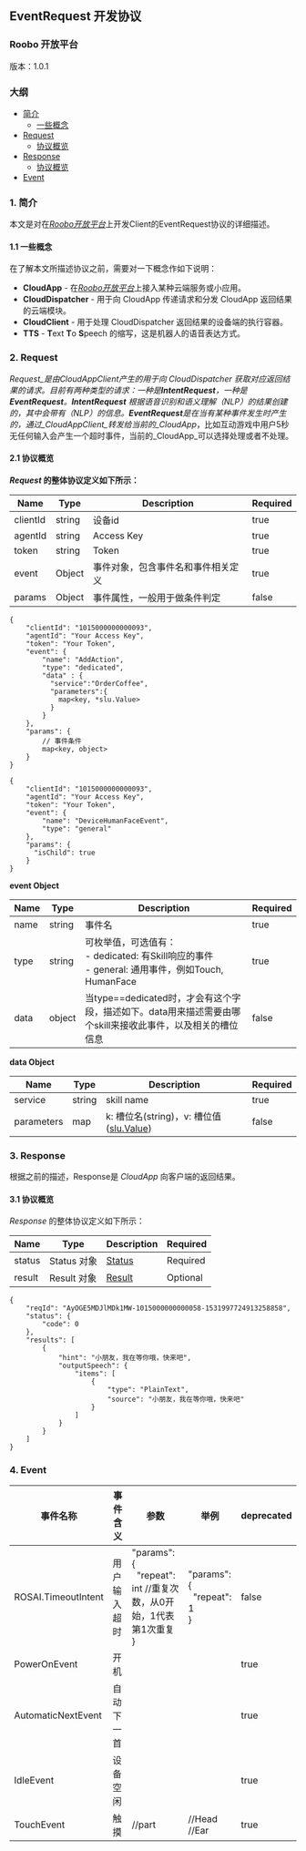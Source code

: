 ## EventRequest 开发协议

### Roobo 开放平台

版本：1.0.1

### 大纲

* [简介](#1-简介)
  * [一些概念](#11-一些概念)
* [Request](#2-request)
  * [协议概览](#21-协议概览)
* [Response](#3-response)
  * [协议概览](#31-协议概览)
* [Event](#4-event)

### 1. 简介

本文是对在[_Roobo开放平台_](https://ros.ai)上开发Client的EventRequest协议的详细描述。

#### 1.1 一些概念

在了解本文所描述协议之前，需要对一下概念作如下说明：

* **CloudApp** - 在[_Roobo开放平台_](https://ros.ai)上接入某种云端服务或小应用。
* **CloudDispatcher** - 用于向 CloudApp 传递请求和分发 CloudApp 返回结果的云端模块。
* **CloudClient** - 用于处理 CloudDispatcher 返回结果的设备端的执行容器。
* **TTS** - **T**ext **T**o **S**peech 的缩写，这是机器人的语音表达方式。

### 2. Request

_Request_是由CloudAppClient产生的用于向 CloudDispatcher 获取对应返回结果的请求。目前有两种类型的请求：一种是**IntentRequest**，一种是**EventRequest**。**IntentRequest** 根据语音识别和语义理解（_NLP_）的结果创建的，其中会带有（NLP）的信息。**EventRequest**是在当有某种事件发生时产生的，通过_CloudAppClient_转发给当前的_CloudApp_，比如互动游戏中用户5秒无任何输入会产生一个超时事件，当前的_CloudApp_可以选择处理或者不处理。

#### 2.1 协议概览

**_Request_ 的整体协议定义如下所示：**

| Name | Type | Description | Required |
| --- | --- | --- | --- |
| clientId | string | 设备id | true |
| agentId | string | Access Key | true |
| token | string | Token | true |
| event | Object | 事件对象，包含事件名和事件相关定义 | true |
| params | Object | 事件属性，一般用于做条件判定 | false |

```
{
    "clientId": "1015000000000093",
    "agentId": "Your Access Key",
    "token": "Your Token",
    "event": {
        "name": "AddAction",
        "type": "dedicated",
        "data" : {
          "service":"OrderCoffee",
          "parameters":{
            map<key, *slu.Value>
          }
        }
    },
    "params": {
        // 事件条件
        map<key, object>
    }
}
```
```
{
    "clientId": "1015000000000093",
    "agentId": "Your Access Key",
    "token": "Your Token",
    "event": {
        "name": "DeviceHumanFaceEvent",
        "type": "general"
    },
    "params": {
      "isChild": true
    }
}
```

**event Object**

| Name | Type | Description | Required |
| --- | --- | --- | --- |
| name | string | 事件名 | true |
| type | string | 可枚举值，可选值有：<br>- dedicated: 有Skill响应的事件 <br>- general: 通用事件，例如Touch, HumanFace | true |
| data | object | 当type==dedicated时，才会有这个字段，描述如下。data用来描述需要由哪个skill来接收此事件，以及相关的槽位信息 | false |

**data Object**

| Name | Type | Description | Required |
| --- | --- | --- | --- |
| service | string | skill name | true |
| parameters | map | k: 槽位名(string)，v: 槽位值([slu.Value][03272349]) | false |

  [03272349]: https://github.com/roobo/docs/blob/master/Bot/3-ApiReference/rosai-skills-development-protocol.md#system-object "slu.Value"

### 3. Response

根据之前的描述，Response是 _CloudApp_ 向客户端的返回结果。

#### 3.1 协议概览

_Response_ 的整体协议定义如下所示：

| Name | Type | Description | Required |
| --- | --- | --- | --- |
| status | Status 对象 | [Status](status.md) | Required |
| result | Result 对象 | [Result](rosai-skills-development-protocol.md#results-array) | Optional |


```
{
    "reqId": "AyOGE5MDJlMDk1MW-1015000000000058-1531997724913258858",
    "status": {
        "code": 0
    },
    "results": [
        {
            "hint": "小朋友，我在等你哦，快来吧",
            "outputSpeech": {
                "items": [
                    {
                        "type": "PlainText",
                        "source": "小朋友，我在等你哦，快来吧"
                    }
                ]
            }
        }
    ]
}
```

### 4. Event

| 事件名称 | 事件含义 | 参数 | 举例 | deprecated |
| --- | --- | --- | --- | --- |
| ROSAI.TimeoutIntent | 用户输入超时 | "params": {<br>&nbsp;&nbsp;"repeat": int //重复次数，从0开始，1代表第1次重复<br>} | "params": {<br>&nbsp;&nbsp;"repeat": 1<br>} | false |
| PowerOnEvent | 开机 | | | true |
| AutomaticNextEvent | 自动下一首 | | | true |
| IdleEvent | 设备空闲 | | | true |
| TouchEvent | 触摸 | //part | //Head //Ear | true |
